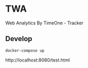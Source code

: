 # TWA

Web Analytics By TimeOne - Tracker

## Develop

```
docker-compose up
```

http://localhost:8080/test.html